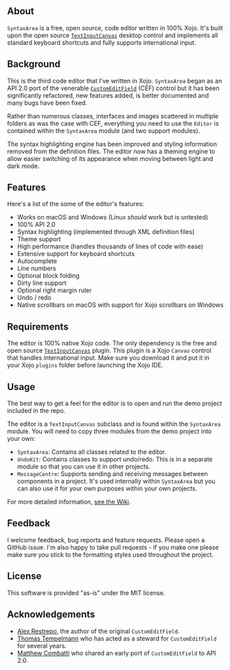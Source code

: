## About
`SyntaxArea` is a free, open source, code editor written in 100% Xojo. It's built upon the open source [`TextInputCanvas`][tic] desktop control and implements all standard keyboard shortcuts and fully supports international input.

## Background
This is the third code editor that I've written in Xojo. `SyntaxArea` began as an API 2.0 port of the venerable [`CustomEditField`][cef] (CEF) control but it has been significantly refactored, new features added, is better documented and many bugs have been fixed.

Rather than numerous classes, interfaces and images scattered in multiple folders as was the case with CEF, everything you need to use the `Editor` is contained within the `SyntaxArea` module (and two support modules).

The syntax highlighting engine has been improved and styling information removed from the definition files. The editor now has a theming engine to allow easier switching of its appearance when moving between light and dark mode.

## Features
Here's a list of the some of the editor's features:
- Works on macOS and Windows (Linux _should_ work but is untested)
- 100% API 2.0
- Syntax highlighting (implemented through XML definition files)
- Theme support
- High performance (handles thousands of lines of code with ease)
- Extensive support for keyboard shortcuts
- Autocomplete
- Line numbers
- Optional block folding
- Dirty line support
- Optional right margin ruler
- Undo / redo
- Native scrollbars on macOS with support for Xojo scrollbars on Windows

## Requirements
The editor is 100% native Xojo code. The only dependency is the free and open source [`TextInputCanvas`][tic] plugin. This plugin is a Xojo `Canvas` control that handles international input. Make sure you download it and put it in your Xojo `plugins` folder before launching the Xojo IDE.

## Usage
The best way to get a feel for the editor is to open and run the demo project included in the repo.

The editor is a `TextInputCanvas` subclass and is found within the `SyntaxArea` module. You will need to copy three modules from the demo project into your own:
- `SyntaxArea`: Contains all classes related to the editor.
- `UndoKit`: Contains classes to support undo/redo. This is in a separate module so that you can use it in other projects.
- `MessageCentre`: Supports sending and receiving messages between components in a project. It's used internally within `SyntaxArea` but you can also use it for your own purposes within your own projects.

For more detailed information, [see the Wiki][wiki].

## Feedback
I welcome feedback, bug reports and feature requests. Please open a GitHub issue. I'm also happy to take pull requests - if you make one please make sure you stick to the formatting styles used throughout the project.

## License
This software is provided "as-is" under the MIT license.

## Acknowledgements
- [Alex Restrepo][alexr], the author of the original `CustomEditField`.
- [Thomas Tempelmann][thomast] who has acted as a steward for `CustomEditField` for several years.
- [Matthew Combatti][matthewc] who shared an early port of `CustomEditField` to API 2.0.

[tic]: https://einhugur.com/Html/opensource.html 
[cef]: https://github.com/tempelmann/custom-editfield
[alexr]: https://github.com/alexrestrepo
[thomast]: https://www.tempel.org
[matthewc]: https://github.com/simulanics
[wiki]: https://github.com/gkjpettet/SyntaxArea/wiki